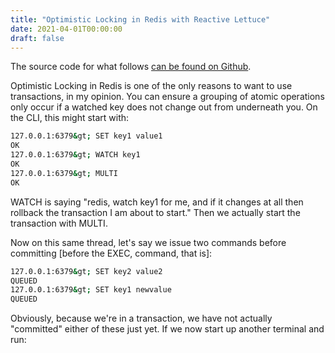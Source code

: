 ```yaml
---
title: "Optimistic Locking in Redis with Reactive Lettuce"
date: 2021-04-01T00:00:00
draft: false
---
```


The source code for what follows [can be found on Github](https://github.com/nfisher23/reactive-programming-webflux).

Optimistic Locking in Redis is one of the only reasons to want to use transactions, in my opinion. You can ensure a grouping of atomic operations only occur if a watched key does not change out from underneath you. On the CLI, this might start with:

``` bash
127.0.0.1:6379&gt; SET key1 value1
OK
127.0.0.1:6379&gt; WATCH key1
OK
127.0.0.1:6379&gt; MULTI
OK

```

WATCH is saying &#34;redis, watch key1 for me, and if it changes at all then rollback the transaction I am about to start.&#34; Then we actually start the transaction with MULTI.

Now on this same thread, let&#39;s say we issue two commands before committing \[before the EXEC, command, that is\]:

``` bash
127.0.0.1:6379&gt; SET key2 value2
QUEUED
127.0.0.1:6379&gt; SET key1 newvalue
QUEUED

```

Obviously, because we&#39;re in a transaction, we have not actually &#34;committed&#34; either of these just yet. If we now start up another terminal and run:

``` bash
